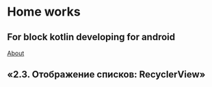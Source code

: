 <h1>Home works</h1>
<h2>For block kotlin developing for android</h2>
<a href="https://github.com/netology-code/and2-homeworks">About</a>

<h2>«2.3. Отображение списков: RecyclerView»</h2>